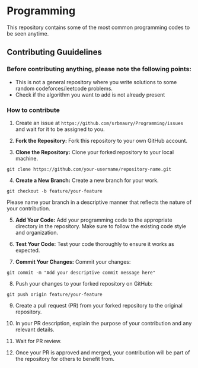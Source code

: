 # Programming 

This repository contains some of the most common programming codes to be seen anytime.

## Contributing Guuidelines

### Before contributing anything, please note the following points:
- This is not a general repository where you write solutions to some random codeforces/leetcode problems.
- Check if the algorithm you want to add is not already present 

### How to contribute 
1) Create an issue at ```https://github.com/srbmaury/Programming/issues``` and wait for it to be assigned to you.

2) **Fork the Repository:** Fork this repository to your own GitHub account.

3) **Clone the Repository:** Clone your forked repository to your local machine.
```
git clone https://github.com/your-username/repository-name.git
```
4) **Create a New Branch:** Create a new branch for your work.
```
git checkout -b feature/your-feature
```
Please name your branch in a descriptive manner that reflects the nature of your contribution.

5) **Add Your Code:** Add your programming code to the appropriate directory in the repository. Make sure to follow the existing code style and organization.

6) **Test Your Code:** Test your code thoroughly to ensure it works as expected.

7) **Commit Your Changes:** Commit your changes:
```
git commit -m "Add your descriptive commit message here"
```

8) Push your changes to your forked repository on GitHub:
```
git push origin feature/your-feature
```

9) Create a pull request (PR) from your forked repository to the original repository.

10) In your PR description, explain the purpose of your contribution and any relevant details.

11) Wait for PR review. 

12) Once your PR is approved and merged, your contribution will be part of the repository for others to benefit from.